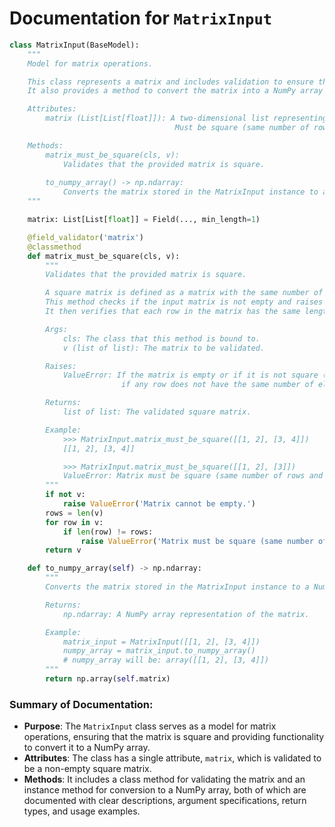 # Documentation for `MatrixInput`

```python
class MatrixInput(BaseModel):
    """
    Model for matrix operations.

    This class represents a matrix and includes validation to ensure that the matrix is square.
    It also provides a method to convert the matrix into a NumPy array for further numerical operations.

    Attributes:
        matrix (List[List[float]]): A two-dimensional list representing the matrix. 
                                     Must be square (same number of rows and columns) and cannot be empty.

    Methods:
        matrix_must_be_square(cls, v):
            Validates that the provided matrix is square.
        
        to_numpy_array() -> np.ndarray:
            Converts the matrix stored in the MatrixInput instance to a NumPy array.
    """

    matrix: List[List[float]] = Field(..., min_length=1)

    @field_validator('matrix')
    @classmethod
    def matrix_must_be_square(cls, v):
        """
        Validates that the provided matrix is square.

        A square matrix is defined as a matrix with the same number of rows and columns.
        This method checks if the input matrix is not empty and raises a ValueError if it is.
        It then verifies that each row in the matrix has the same length as the number of rows.

        Args:
            cls: The class that this method is bound to.
            v (list of list): The matrix to be validated.

        Raises:
            ValueError: If the matrix is empty or if it is not square (i.e., 
                         if any row does not have the same number of elements as the number of rows).

        Returns:
            list of list: The validated square matrix.

        Example:
            >>> MatrixInput.matrix_must_be_square([[1, 2], [3, 4]])
            [[1, 2], [3, 4]]

            >>> MatrixInput.matrix_must_be_square([[1, 2], [3]])
            ValueError: Matrix must be square (same number of rows and columns).
        """
        if not v:
            raise ValueError('Matrix cannot be empty.')
        rows = len(v)
        for row in v:
            if len(row) != rows:
                raise ValueError('Matrix must be square (same number of rows and columns).')
        return v

    def to_numpy_array(self) -> np.ndarray:
        """
        Converts the matrix stored in the MatrixInput instance to a NumPy array.

        Returns:
            np.ndarray: A NumPy array representation of the matrix.

        Example:
            matrix_input = MatrixInput([[1, 2], [3, 4]])
            numpy_array = matrix_input.to_numpy_array()
            # numpy_array will be: array([[1, 2], [3, 4]])
        """
        return np.array(self.matrix)
``` 

### Summary of Documentation:
- **Purpose**: The `MatrixInput` class serves as a model for matrix operations, ensuring that the matrix is square and providing functionality to convert it to a NumPy array.
- **Attributes**: The class has a single attribute, `matrix`, which is validated to be a non-empty square matrix.
- **Methods**: It includes a class method for validating the matrix and an instance method for conversion to a NumPy array, both of which are documented with clear descriptions, argument specifications, return types, and usage examples.